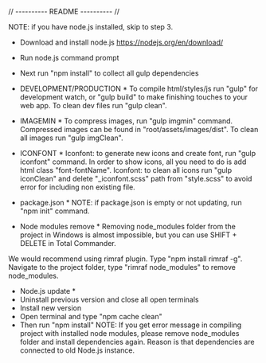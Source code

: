// ---------- README ---------- //

NOTE: if you have node.js installed, skip to step 3.

* Download and install node.js https://nodejs.org/en/download/
* Run node.js command prompt
* Next run "npm install" to collect all gulp dependencies

* DEVELOPMENT/PRODUCTION *
To compile html/styles/js run "gulp" for development watch, or "gulp build" to make finishing touches to your web app.
To clean dev files run "gulp clean".

* IMAGEMIN *
To compress images, run "gulp imgmin" command. Compressed images can be found in "root/assets/images/dist".
To clean all images run "gulp imgClean".

* ICONFONT *
Iconfont: to generate new icons and create font, run "gulp iconfont" command. In order to show icons, all you need to do is add html class "font-fontName".
Iconfont: to clean all icons run "gulp iconClean" and delete "_iconfont.scss" path from "style.scss" to avoid error for including non existing file.

* package.json *
NOTE: if package.json is empty or not updating, run "npm init" command.

* Node modules remove *
Removing node_modules folder from the project in Windows is almost impossible, but you can use SHIFT + DELETE in Total Commander.

We would recommend using rimraf plugin. Type "npm install rimraf -g". Navigate to the project folder, type "rimraf node_modules" to remove node_modules.

* Node.js update *
* Uninstall previous version and close all open terminals
* Install new version
* Open terminal and type "npm cache clean"
* Then run "npm install"
NOTE: If you get error message in compiling project with installed node modules, please remove node_modules folder and install dependencies again. Reason is that dependencies are connected to old Node.js instance.
